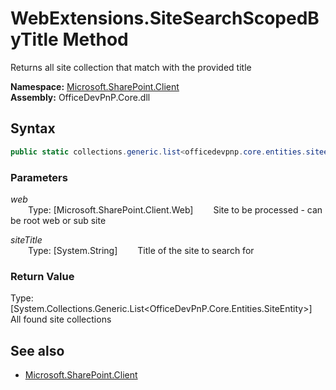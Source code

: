 # WebExtensions.SiteSearchScopedByTitle Method  
Returns all site collection that match with the provided title  

**Namespace:** [Microsoft.SharePoint.Client](Microsoft.SharePoint.Client.md)  
**Assembly:** OfficeDevPnP.Core.dll  
## Syntax
```C#
public static collections.generic.list<officedevpnp.core.entities.siteentity> SiteSearchScopedByTitle(Web web,String siteTitle)
```
### Parameters
*web*  
&emsp;&emsp;Type: [Microsoft.SharePoint.Client.Web] 
&emsp;&emsp;Site to be processed - can be root web or sub site  
  
*siteTitle*  
&emsp;&emsp;Type: [System.String] 
&emsp;&emsp;Title of the site to search for  
  
### Return Value
Type: [System.Collections.Generic.List<OfficeDevPnP.Core.Entities.SiteEntity>]  
All found site collections

## See also
- [Microsoft.SharePoint.Client](Microsoft.SharePoint.Client.md)
